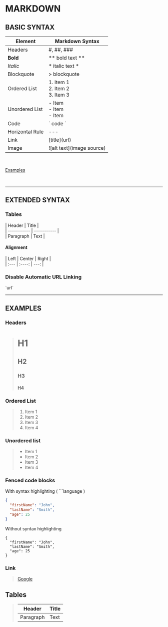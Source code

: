 # MARKDOWN

## BASIC SYNTAX

|   Element   |   Markdown Syntax   |
| ---- | ---- |
| Headers | #, ##, ### |
| **Bold** | ** bold text ** |
| *Italic* | * italic text * |
| Blockquote | > blockquote |
| Ordered List | 1. Item 1 <br> 2. Item 2 <br> 3. Item 3 |
| Unordered List | - Item <br> - Item <br> - Item |
| Code | \` code \`|
| Horizontal Rule | --- |
| Link | \[title](url) |
| Image | ![alt text](image source) |

<br>

[Examples](##EXAMPLES)

<br>

---

## EXTENDED SYNTAX

### Tables

\| Header | Title | <br>
\| ----------- | ----------- | <br>
\| Paragraph | Text | <br>

#### Alignment

\| Left | Center | Right | <br>
\| :---       |    :----:   |          ---: |

### Disable Automatic URL Linking

\`url`

---

## EXAMPLES

### Headers

> # H1
> ## H2
> ### H3
> #### H4

### Ordered List

> 1. Item 1
> 2. Item 2
> 3. Item 3
> 4. Item 4

### Unordered list

> - Item 1
> - Item 2
> - Item 3
> - Item 4

### Fenced code blocks

With syntax highlighting ( \```language )
```json
{
  "firstName": "John",
  "lastName": "Smith",
  "age": 25
}
```

Without syntax highlighting
```
{
  "firstName": "John",
  "lastName": "Smith",
  "age": 25
}
```

### Link

> [Google](https://www.google.com/)

## Tables

> | Header | Title |
> | ----------- | ----------- |
> | Paragraph | Text |
